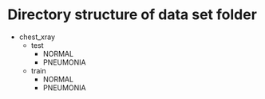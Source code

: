 # Directory structure of data set folder

<body>
    <ul>
        <li class="folder">chest_xray
            <ul>
                <li class="folder">test
                    <ul>
                        <li class="folder">NORMAL</li>
                        <li class="folder">PNEUMONIA</li>
                    </ul>
                </li>
                <li class="folder">train
                    <ul>
                        <li class="folder">NORMAL</li>
                        <li class="folder">PNEUMONIA</li>
                    </ul>
                </li>
            </ul>
        </li>
    </ul>
</body>


